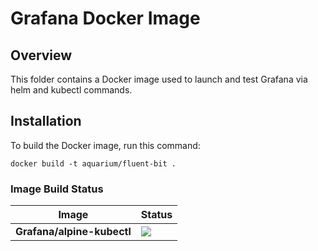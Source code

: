 # Grafana Docker Image

## Overview

This folder contains a Docker image used to launch and test Grafana via helm and kubectl commands.

## Installation

To build the Docker image, run this command:

```
docker build -t aquarium/fluent-bit .
```

### Image Build Status #

| Image | Status |
| ----------- | -----------
| **Grafana/alpine-kubectl** | [![](http://a56c283cf9f12475c8a96a18a07a13ea-1771389391.us-west-2.elb.amazonaws.com//badge.svg?jobs=grafana-image)](http://a56c283cf9f12475c8a96a18a07a13ea-1771389391.us-west-2.elb.amazonaws.com//badge.svg?jobs=grafana-image) |

